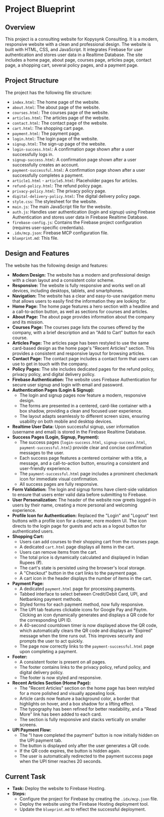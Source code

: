 # Project Blueprint

## Overview

This project is a consulting website for Kopysynk Consulting. It is a modern, responsive website with a clean and professional design. The website is built with HTML, CSS, and JavaScript. It integrates Firebase for user authentication and stores user data in a Realtime Database. The site includes a home page, about page, courses page, articles page, contact page, a shopping cart, several policy pages, and a payment page.

## Project Structure

The project has the following file structure:

*   `index.html`: The home page of the website.
*   `about.html`: The about page of the website.
*   `courses.html`: The courses page of the website.
*   `articles.html`: The articles page of the website.
*   `contact.html`: The contact page of the website.
*   `cart.html`: The shopping cart page.
*   `payment.html`: The payment page.
*   `login.html`: The login page of the website.
*   `signup.html`: The sign-up page of the website.
*   `login-success.html`: A confirmation page shown after a user successfully logs in.
*   `signup-success.html`: A confirmation page shown after a user successfully creates an account.
*   `payment-successful.html`: A confirmation page shown after a user successfully completes a payment.
*   `article1.html` - `article5.html`: Placeholder pages for articles.
*   `refund-policy.html`: The refund policy page.
*   `privacy-policy.html`: The privacy policy page.
*   `digital-delivery-policy.html`: The digital delivery policy page.
*   `style.css`: The stylesheet for the website.
*   `main.js`: The main JavaScript file for the website.
*   `auth.js`: Handles user authentication (login and signup) using Firebase Authentication and stores user data in Firebase Realtime Database.
*   `firebase-config.js`: Contains the Firebase project configuration (requires user-specific credentials).
*   `.idx/mcp.json`: Firebase MCP configuration file.
*   `blueprint.md`: This file.

## Design and Features

The website has the following design and features:

*   **Modern Design:** The website has a modern and professional design with a clean layout and a consistent color scheme.
*   **Responsive:** The website is fully responsive and works well on all devices, including desktops, tablets, and smartphones.
*   **Navigation:** The website has a clear and easy-to-use navigation menu that allows users to easily find the information they are looking for.
*   **Home Page:** The home page features a hero section with a headline and a call-to-action button, as well as sections for courses and articles.
*   **About Page:** The about page provides information about the company and its mission.
*   **Courses Page:** The courses page lists the courses offered by the company, with a brief description and an "Add to Cart" button for each course.
*   **Articles Page:** The articles page has been restyled to use the same card-based design as the home page's "Recent Articles" section. This provides a consistent and responsive layout for browsing articles.
*   **Contact Page:** The contact page includes a contact form that users can use to get in touch with the company.
*   **Policy Pages:** The site includes dedicated pages for the refund policy, privacy policy, and digital delivery policy.
*   **Firebase Authentication:** The website uses Firebase Authentication for secure user signup and login with email and password.
*   **Authentication Pages (Login & Signup):**
    *   The login and signup pages now feature a modern, responsive design.
    *   The forms are presented in a centered, card-like container with a box shadow, providing a clean and focused user experience.
    *   The layout adapts seamlessly to different screen sizes, ensuring usability on both mobile and desktop devices.
*   **Realtime User Data:** Upon successful signup, user information (username and email) is stored in the Firebase Realtime Database.
*   **Success Pages (Login, Signup, Payment):**
    *   The success pages (`login-success.html`, `signup-success.html`, `payment-successful.html`) provide clear and concise confirmation messages to the user.
    *   Each success page features a centered container with a title, a message, and a call-to-action button, ensuring a consistent and user-friendly experience.
    *   The `payment-successful.html` page includes a prominent checkmark icon for immediate visual confirmation.
    *   All success pages are fully responsive.
*   **Form Validation:** The login and signup forms have client-side validation to ensure that users enter valid data before submitting to Firebase.
*   **User Personalization:** The header of the website now greets logged-in users by their name, creating a more personal and welcoming experience.
*   **Profile Icon for Authentication:** Replaced the "Login" and "Logout" text buttons with a profile icon for a cleaner, more modern UI. The icon directs to the login page for guests and acts as a logout button for authenticated users.
*   **Shopping Cart:**
    *   Users can add courses to their shopping cart from the courses page.
    *   A dedicated `cart.html` page displays all items in the cart.
    *   Users can remove items from the cart.
    *   The total price is dynamically calculated and displayed in Indian Rupees (₹).
    *   The cart's state is persisted using the browser's local storage.
    *   A "Checkout" button in the cart links to the payment page.
    *   A cart icon in the header displays the number of items in the cart.
*   **Payment Page:**
    *   A dedicated `payment.html` page for processing payments.
    *   Tabbed interface to select between Credit/Debit Card, UPI, and Netbanking payment methods.
    *   Styled forms for each payment method, now fully responsive.
    *   The UPI tab features clickable icons for Google Pay and Paytm. Clicking an icon dynamically generates and displays a QR code for the corresponding UPI ID.
    *   A 40-second countdown timer is now displayed above the QR code, which automatically clears the QR code and displays an "Expired" message when the time runs out. This improves security and prompts the user to act quickly.
    *   The page now correctly links to the `payment-successful.html` page upon completing a payment.
*   **Footer:**
    *   A consistent footer is present on all pages.
    *   The footer contains links to the privacy policy, refund policy, and digital delivery policy.
    *   The footer is now styled and responsive.
*   **Recent Articles Section (Home Page):**
    *   The "Recent Articles" section on the home page has been restyled for a more polished and visually appealing look.
    *   Article cards now feature a background color, a border that highlights on hover, and a box shadow for a lifting effect.
    *   The typography has been refined for better readability, and a "Read More" link has been added to each card.
    *   The section is fully responsive and stacks vertically on smaller screens.
*   **UPI Payment Flow:**
    *   The "I have completed the payment" button is now initially hidden on the UPI payment tab.
    *   The button is displayed only after the user generates a QR code.
    *   If the QR code expires, the button is hidden again.
    *   The user is automatically redirected to the payment success page when the UPI timer reaches 20 seconds.

## Current Task

*   **Task:** Deploy the website to Firebase Hosting.
*   **Steps:**
    *   Configure the project for Firebase by creating the `.idx/mcp.json` file.
    *   Deploy the website using the Firebase Hosting deployment tool.
    *   Update the `blueprint.md` to reflect the successful deployment.

